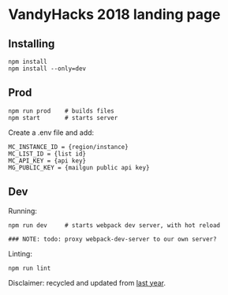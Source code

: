 VandyHacks 2018 landing page
==

Installing
---

    npm install
    npm install --only=dev

Prod
---

    npm run prod    # builds files
    npm start       # starts server

Create a .env file and add:

    MC_INSTANCE_ID = {region/instance}
    MC_LIST_ID = {list id}
    MC_API_KEY = {api key}
    MG_PUBLIC_KEY = {mailgun public api key}

Dev
---
Running:

    npm run dev     # starts webpack dev server, with hot reload

    ### NOTE: todo: proxy webpack-dev-server to our own server?

Linting:

    npm run lint

Disclaimer: recycled and updated from [last year](https://github.com/VandyHacks/VHF2017-prereg).
